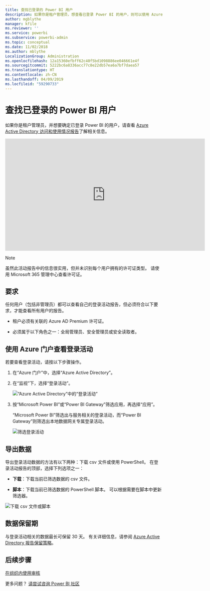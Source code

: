 ```yaml
---
title: 查找已登录的 Power BI 用户
description: 如果你是租户管理员，想查看已登录 Power BI 的用户，则可以使用 Azure Active Directory 访问和使用情况报告进行查看。
author: mgblythe
manager: kfile
ms.reviewer: ''
ms.service: powerbi
ms.subservice: powerbi-admin
ms.topic: conceptual
ms.date: 11/02/2018
ms.author: mblythe
LocalizationGroup: Administration
ms.openlocfilehash: 12a15360efbff62c40f5bd1098886ee046661e4f
ms.sourcegitcommit: 5222bc6a8336acc77c8e22db57ea6a7bf7daea57
ms.translationtype: HT
ms.contentlocale: zh-CN
ms.lasthandoff: 04/09/2019
ms.locfileid: "59290733"
---
```

# <a name="find-power-bi-users-that-have-signed-in"></a>查找已登录的 Power BI 用户

如果你是租户管理员，并想要确定已登录 Power BI 的用户，请查看 [Azure Active Directory 访问和使用情况报告](/azure/active-directory/reports-monitoring/concept-sign-ins)了解相关信息。

<iframe width="640" height="360" src="https://www.youtube.com/embed/1AVgh9w9VM8?showinfo=0" frameborder="0" allowfullscreen></iframe>

> [!NOTE]
> 虽然此活动报告中的信息很实用，但并未识别每个用户拥有的许可证类型。 请使用 Microsoft 365 管理中心查看许可证。

## <a name="requirements"></a>要求

任何用户（包括非管理员）都可以查看自己的登录活动报告，但必须符合以下要求，才能查看所有用户的报告。

* 租户必须有关联的 Azure AD Premium 许可证。

* 必须属于以下角色之一：全局管理员、安全管理员或安全读取者。

## <a name="use-the-azure-portal-to-view-sign-ins"></a>使用 Azure 门户查看登录活动

若要查看登录活动，请按以下步骤操作。

1. 在“Azure 门户”中，选择“Azure Active Directory”。

1. 在“监视”下，选择“登录活动”。
   
    ![“Azure Active Directory”中的“登录活动”](media/service-admin-access-usage/azure-portal-sign-ins.png)

1. 按“Microsoft Power BI”或“Power BI Gateway”筛选应用，再选择“应用”。

    “Microsoft Power BI”筛选出与服务相关的登录活动，而“Power BI Gateway”则筛选出本地数据网关专属登录活动。
   
    ![筛选登录活动](media/service-admin-access-usage/sign-in-filter.png)

## <a name="export-the-data"></a>导出数据

导出登录活动数据的方法有以下两种：下载 csv 文件或使用 PowerShell。 在登录活动报告的顶部，选择下列选项之一：

* **下载**：下载当前已筛选数据的 csv 文件。

* **脚本**：下载当前已筛选数据的 PowerShell 脚本。 可以根据需要在脚本中更新筛选器。

![下载 csv 文件或脚本](media/service-admin-access-usage/download-sign-in-data-csv.png)

## <a name="data-retention"></a>数据保留期

与登录活动相关的数据最长可保留 30 天。 有关详细信息，请参阅 [Azure Active Directory 报告保留策略](/azure/active-directory/reports-monitoring/reference-reports-data-retention)。

## <a name="next-steps"></a>后续步骤

[在组织内使用审核](service-admin-auditing.md)

更多问题？ [请尝试咨询 Power BI 社区](https://community.powerbi.com/)

